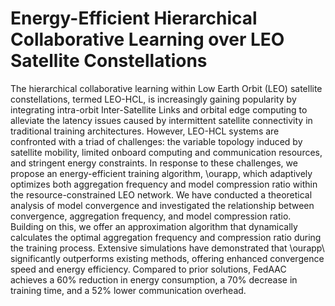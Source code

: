 # Energy-Efficient Hierarchical Collaborative Learning over LEO Satellite Constellations

The hierarchical collaborative learning within Low Earth Orbit (LEO) satellite constellations, termed LEO-HCL, is increasingly gaining popularity by integrating intra-orbit Inter-Satellite Links and orbital edge computing to alleviate the latency issues caused by intermittent satellite connectivity in traditional training architectures. 
However, LEO-HCL systems are confronted with a triad of challenges: the variable topology induced by satellite mobility, limited onboard computing and communication resources, and stringent energy constraints. 
In response to these challenges, we propose an energy-efficient training algorithm, \ourapp, which adaptively optimizes both aggregation frequency and model compression ratio within the resource-constrained LEO network. We have conducted a theoretical analysis of model convergence and investigated the relationship between convergence, aggregation frequency, and model compression ratio. 
Building on this, we offer an approximation algorithm that dynamically calculates the optimal aggregation frequency and compression ratio during the training process. 
Extensive simulations have demonstrated that \ourapp\ significantly outperforms existing methods, offering enhanced convergence speed and energy efficiency. 
Compared to prior solutions, FedAAC achieves a 60\% reduction in energy consumption, a 70\% decrease in training time, and a 52\% lower communication overhead.
